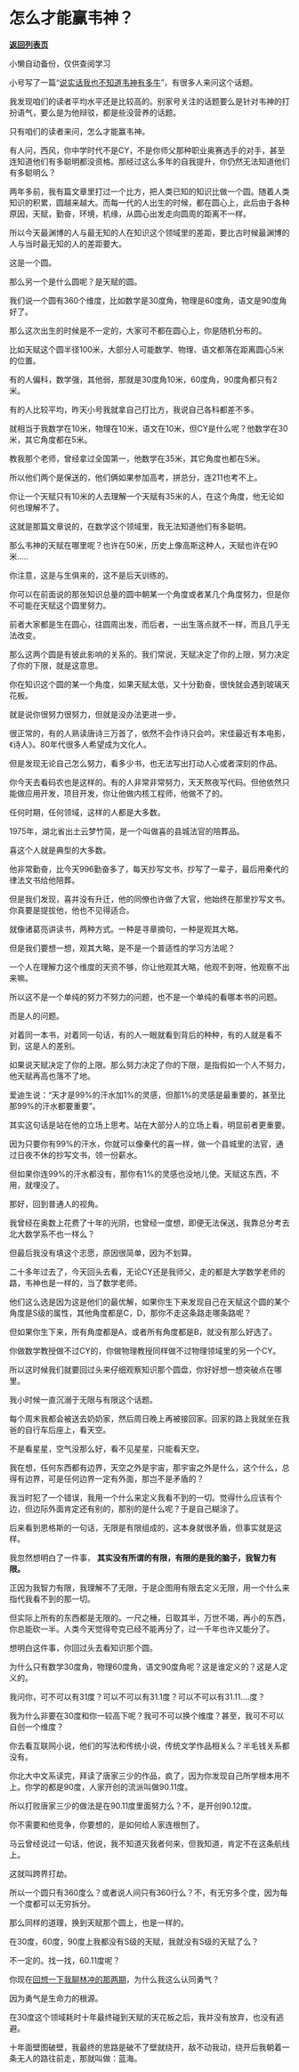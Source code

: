 # 怎么才能赢韦神？

[**返回列表页**](/gzh/记忆承载)

小懒自动备份，仅供查阅学习

小号写了一篇“[说实话我也不知道韦神有多牛](https://mp.weixin.qq.com/s?__biz=MzU3NDc5Nzc0NQ==&mid=2247503948&idx=1&sn=a72eb9f594f192207666b95f659658fe&chksm=fd2e7292ca59fb8460a53024c6604a3d0f0140223a3ff2119456089aa789cc123a64e31332f8&token=50447172&lang=zh_CN&scene=21#wechat_redirect)”，有很多人来问这个话题。

  

我发现咱们的读者平均水平还是比较高的。别家号关注的话题要么是针对韦神的打扮语气，要么是为他辩驳，都是些没营养的话题。

  

只有咱们的读者来问，怎么才能赢韦神。

  

有人问，西风，你中学时代不是CY，不是你师父那种职业奥赛选手的对手，甚至连知道他们有多聪明都没资格。那经过这么多年的自我提升，你仍然无法知道他们有多聪明么？

  

两年多前，我有篇文章里打过一个比方，把人类已知的知识比做一个圆。随着人类知识的积累，圆越来越大。而每一代的人出生的时候，都在圆心上，此后由于各种原因，天赋，勤奋，环境，机缘，从圆心出发走向圆周的距离不一样。

  

所以今天最渊博的人与最无知的人在知识这个领域里的差距，要比古时候最渊博的人与当时最无知的人的差距要大。  

  

这是一个圆。  

  

那么另一个是什么圆呢？是天赋的圆。  

  

我们说一个圆有360个维度，比如数学是30度角，物理是60度角，语文是90度角好了。

  

那么这次出生的时候是不一定的，大家可不都在圆心上，你是随机分布的。  

  

比如天赋这个圆半径100米，大部分人可能数学、物理、语文都落在距离圆心5米的位置。  

  

有的人偏科，数学强，其他弱，那就是30度角10米，60度角，90度角都只有2米。  

  

有的人比较平均，昨天小号我就拿自己打比方，我说自己各科都差不多。  

  

就相当于我数学在10米，物理在10米，语文在10米，但CY是什么呢？他数学在30米，其它角度都在5米。

  

教我那个老师，曾经拿过全国第一，他数学在35米，其它角度也都在5米。  

  

所以他们两个是保送的，他们俩如果参加高考，拼总分，连211也考不上。  

  

你让一个天赋只有10米的人去理解一个天赋有35米的人，在这个角度，他无论如何也理解不了。  

  

这就是那篇文章说的，在数学这个领域里，我无法知道他们有多聪明。

  

那么韦神的天赋在哪里呢？也许在50米，历史上像高斯这种人，天赋也许在90米.....  

  

你注意，这是与生俱来的，这不是后天训练的。  

  

你可以在前面说的那张知识总量的圆中朝某一个角度或者某几个角度努力，但是你不可能在天赋这个圆里努力。  

  

前者大家都是生在圆心，往圆周出发，而后者，一出生落点就不一样，而且几乎无法改变。  

  

那么这两个圆是有彼此影响的关系的。我们常说，天赋决定了你的上限，努力决定了你的下限，就是这意思。  

  

你在知识这个圆的某一个角度，如果天赋太低，又十分勤奋，很快就会遇到玻璃天花板。  

  

就是说你很努力很努力，但就是没办法更进一步。  

  

很正常的，有的人熟读唐诗三万首了，依然不会作诗只会吟。宋佳最近有本电影，《诗人》。80年代很多人希望成为文化人。

  

但是发现无论自己怎么努力，看多少书，也无法写出打动人心或者深刻的作品。  

  

你今天去看码农也是这样的。有的人非常非常努力，天天熬夜写代码。但他依然只能做应用开发，项目开发，你让他做内核工程师，他做不了的。

  

任何时期，任何领域，这样的人都是大多数。  

  

1975年，湖北省出土云梦竹简，是一个叫做喜的县城法官的陪葬品。

  

喜这个人就是典型的大多数。

  

他非常勤奋，比今天996勤奋多了，每天抄写文书，抄写了一辈子，最后用秦代的律法文书给他陪葬。

  

但是我们发现，喜并没有升迁，他的同僚也许做了大官，他始终在那里抄写文书。你真要是提拔他，他也不见得适合。

  

就像诸葛亮讲读书，两种方式。一种是寻章摘句，一种是观其大略。

  

但是我们要想一想，观其大略，是不是一个普适性的学习方法呢？  

  

一个人在理解力这个维度的天资不够，你让他观其大略，他观不到呀，他观察不出来嘛。  

  

所以这不是一个单纯的努力不努力的问题，也不是一个单纯的看哪本书的问题。  

  

而是人的问题。

  

对着同一本书，对着同一句话，有的人一眼就看到背后的种种，有的人就是看不到，这是人的差别。  

  

如果说天赋决定了你的上限。那么努力决定了你的下限，是指假如一个人不努力，他天赋再高也落不了地。

  

爱迪生说：“天才是99%的汗水加1%的灵感，但那1%的灵感是最重要的，甚至比那99%的汗水都要重要”。

  

其实这句话是站在他的立场上思考。站在大部分人的立场上看，明显前者更重要。

  

因为只要你有99%的汗水，你就可以像秦代的喜一样，做一个县城里的法官，通过日夜不休的抄写文书，领一份薪水。

  

但如果你连99%的汗水都没有，那你有1%的灵感也没地儿使。天赋这东西，不用，就埋没了。

  

那好，回到普通人的视角。  

  

我曾经在奥数上花费了十年的光阴，也曾经一度想，即便无法保送，我靠总分考去北大数学系不也一样么？  

  

但最后我没有填这个志愿，原因很简单，因为不划算。

  

二十多年过去了，今天回头去看，无论CY还是我师父，走的都是大学数学老师的路，韦神也是一样的，当了数学老师。

  

他们这么选是因为这是他们的最优解，如果你生下来发现自己在天赋这个圆的某个角度是S级的属性，其他角度都是C，D，那你不走这条路走哪条路呢？  

  

但如果你生下来，所有角度都是A，或者所有角度都是B，就没有那么好选了。  

  

你做数学教授做不过CY的，你做物理教授同样做不过物理领域里的另一个CY。  

  

所以这时候我们就要回过头来仔细观察知识那个圆盘，你好好想一想突破点在哪里。  

  

我小时候一直沉溺于无限与有限这个话题。  

  

每个周末我都会被送去奶奶家，然后周日晚上再被接回家。回家的路上我就坐在我爸的自行车后座上，看天空。  

  

不是看星星，空气没那么好，看不见星星，只能看天空。  

  

我在想，任何东西都有边界，天空之外是宇宙，那宇宙之外是什么，这个什么，总得有边界，可是任何边界一定有外面，那岂不是矛盾的？  

  

我当时犯了一个错误，我用一个什么来定义我看不到的一切。觉得什么应该有个边，但边际外面肯定还有别的，那别的是什么呢？于是自己糊涂了。

  

后来看到恩格斯的一句话，无限是有限组成的，这本身就很矛盾，但事实就是这样。  

  

我忽然想明白了一件事， **其实没有所谓的有限，有限的是我的脑子，我智力有限。**  

  

正因为我智力有限，我理解不了无限，于是企图用有限去定义无限，用一个什么来指代我看不到的那一切。  

  

但实际上所有的东西都是无限的。一尺之棰，日取其半，万世不竭，再小的东西，你总能砍一半。人类今天觉得夸克已经不能再分了，过一千年也许又能分了。  

  

想明白这件事，你回过头去看知识那个圆。  

  

为什么只有数学30度角，物理60度角，语文90度角呢？这是谁定义的？这是人定义的。

  

我问你，可不可以有31度？可以不可以有31.1度？可以不可以有31.11....度？  

  

我为什么非要在30度和你一较高下呢？我可不可以换个维度？甚至，我可不可以自创一个维度？

  

你去看互联网小说，他们的写法和传统小说，传统文学作品相关么？半毛钱关系都没有。

  

你北大中文系读完，拜读了唐家三少的作品，疯了，因为你发现自己所学根本用不上。你学的都是90度，人家开创的流派叫做90.11度。

  

所以打败唐家三少的做法是在90.11度里面努力么？不，是开创90.12度。  

  

你不需要和他竞争，你要想的，是如何给人家连根刨了。  

  

马云曾经说过一句话，他说，我不知道灭我者何来，但我知道，肯定不在这条航线上。  

  

这就叫跨界打劫。  

  

所以一个圆只有360度么？或者说人间只有360行么？不，有无穷多个度，因为每一个度都可以无穷拆分。  

  

那么同样的道理，换到天赋那个圆上，也是一样的。

  

在30度，60度，90度上我都没有S级的天赋，我就没有S级的天赋了么？  

  

不一定的。找一找，60.11度呢？

  

你现在[回想一下我聊林冲的那两期](http://mp.weixin.qq.com/s?__biz=MzU0MjYwNDU2Mw==&mid=2247499313&idx=1&sn=d890c5918bb719df7c0e0dc41c328aec&chksm=fb1a924dcc6d1b5bf5b7af8ab54783c245b14c84eb3652d0e162470c3bb9ebffa8d3ff5592a8&scene=21#wechat_redirect)，为什么我这么认同勇气？  

  

因为勇气是生命力的根源。  

  

在30度这个领域耗时十年最终碰到天赋的天花板之后，我并没有放弃，也没有逃避。

  

十年面壁图破壁，我最终的思路是破不了壁就绕开，敌不动我动，绕开后我朝着一条无人的路往前走，那就叫做：蓝海。

